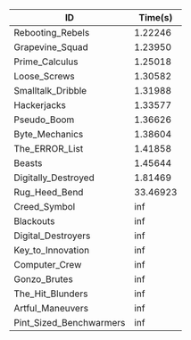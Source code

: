|ID|Time(s)|
|-|-|
|Rebooting_Rebels|1.22246|
|Grapevine_Squad|1.23950|
|Prime_Calculus|1.25018|
|Loose_Screws|1.30582|
|Smalltalk_Dribble|1.31988|
|Hackerjacks|1.33577|
|Pseudo_Boom|1.36626|
|Byte_Mechanics|1.38604|
|The_ERROR_List|1.41858|
|Beasts|1.45644|
|Digitally_Destroyed|1.81469|
|Rug_Heed_Bend|33.46923|
|Creed_Symbol|inf|
|Blackouts|inf|
|Digital_Destroyers|inf|
|Key_to_Innovation|inf|
|Computer_Crew|inf|
|Gonzo_Brutes|inf|
|The_Hit_Blunders|inf|
|Artful_Maneuvers|inf|
|Pint_Sized_Benchwarmers|inf|
